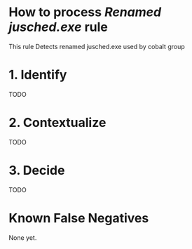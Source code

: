 # How to process *Renamed jusched.exe* rule
This rule Detects renamed jusched.exe used by cobalt group

# 1. Identify
TODO

# 2. Contextualize
TODO

# 3. Decide
TODO

# Known False Negatives
None yet.

